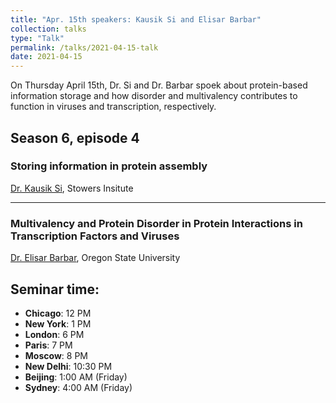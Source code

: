 ```yaml
---
title: "Apr. 15th speakers: Kausik Si and Elisar Barbar"
collection: talks
type: "Talk"
permalink: /talks/2021-04-15-talk
date: 2021-04-15
---
```


On Thursday April 15th, Dr. Si and Dr. Barbar spoek about protein-based information storage and how disorder and multivalency contributes to function in viruses and transcription, respectively.


## Season 6, episode 4

### Storing information in protein assembly
[Dr. Kausik Si](https://research.stowers.org/silab/), Stowers Insitute

---

### Multivalency and Protein Disorder in Protein Interactions in Transcription Factors and Viruses
[Dr. Elisar Barbar](https://barbar.science.oregonstate.edu/), Oregon State University

## Seminar time:
* **Chicago**: 12 PM
* **New York**: 1 PM
* **London**: 6 PM
* **Paris**: 7 PM
* **Moscow**: 8 PM
* **New Delhi**: 10:30 PM
* **Beijing**: 1:00 AM (Friday)
* **Sydney**: 4:00 AM (Friday)





